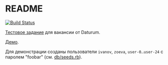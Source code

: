 # README

[![Build Status](https://travis-ci.org/smaximov/questions-service.svg?branch=master)](https://travis-ci.org/smaximov/questions-service)

[Тестовое задание](http://antons-first-site-ddc360.webflow.io/)
для вакансии от Daturum.

[Демо](https://glacial-coast-40310.herokuapp.com/).

Для демонстрации созданы пользователи `ivanov`, `zoeva`, `user-0`..`user-24` с
паролем "foobar" (см. [db/seeds.rb](db/seeds.rb)).
